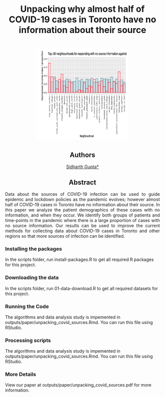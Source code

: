 <h1 align="center"> Unpacking why almost half of COVID-19 cases in Toronto have no information about their source </h1>
<h1 align="center">
  <img width="300" height="300" src="opening.png">
</h1>
<h2 align="center"> Authors </h2>
<center>

[Sidharth Gupta*](cs.toronto.edu/~sidgupta/)
</center>


<h2 align="center"> Abstract </h2>
<p align="justify">
Data about the sources of COVID-19 infection can be used to guide epidemic and lockdown policies as the pandemic evolves; however almost half of COVID-19 cases in Toronto have no information about their source. In this paper we analyze the patient demographics of these cases with no information, and when they occur. We identify both groups of patients and time-points in the pandemic where there is a large proportion of cases with no source information. Our results can be used to improve the current methods for collecting data about COVID-19 cases in Toronto and other regions so that more sources of infection can be identified.
</p>

### Installing the packages

In the scripts folder, run install-packages.R to get all required R packages for this project.

### Downloading the data

In the scripts folder, run 01-data-download.R to get all required datasets for this project.

### Running the Code

The algorithms and data analysis study is impemented in outputs/paper/unpacking_covid_sources.Rmd. You can run this file using RStudio.

### Processing scripts

The algorithms and data analysis study is impemented in outputs/paper/unpacking_covid_sources.Rmd. You can run this file using RStudio.


### More Details 
View our paper at outputs/paper/unpacking_covid_sources.pdf for more information. 

